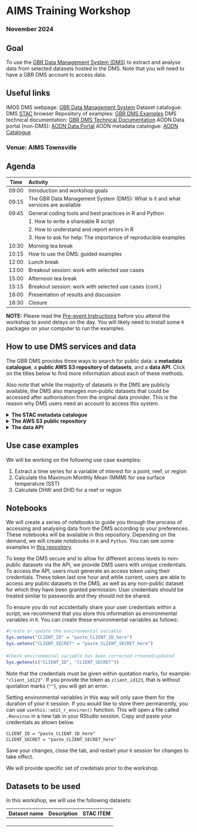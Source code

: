 # AIMS Training Workshop

### November 2024

## Goal

To use the [GBR Data Management System (DMS)](https://stac.reefdata.io/browser/?.language=en) to extract and analyse data from selected datasets hosted in the DMS. Note that you will need to have a GBR DMS account to access data.

## Useful links

IMOS DMS webpage: [GBR Data Management System](https://imos.org.au/data/access-ocean-data/great-barrier-reef-data-management-system)
Dataset catalogue: DMS [STAC](https://stac.reefdata.io/browser/?.language=en) browser
Repository of examples: [GBR DMS Examples](https://github.com/aodn/rimrep-examples)
DMS technical documentation: [GBR DMS Technical Documentation](https://github.com/aodn/rimrep-documentation)
AODN Data portal (non-DMS): [AODN Data Portal](https://portal.aodn.org.au/)
AODN metadata catalogue: [AODN Catalogue](https://catalogue-imos.aodn.org.au/geonetwork/srv/eng/catalog.search#/home)

### Venue: AIMS Townsville 

## Agenda
  

| Time  | Activity |
|-------|:---------------------------------------------------------------|
| 09:00 | Introduction and workshop goals                               |
| 09:15 | The GBR Data Management System (DMS): What is it and what services are available |
| 09:45 | General coding tools and best practices in R and Python  |
|       | 1. How to write a shareable R script                          |
|       | 2. How to understand and report errors in R                   |
|       | 3. How to ask for help: The importance of reproducible examples |
| 10:30 | Morning tea break                                             |
| 10:15 | How to use the DMS: guided examples                           |
| 12:00 | Lunch break                                                   |
| 13:00 | Breakout session: work with selected use cases              |
| 15:00 | Afternoon tea break                                           |
| 15:15 | Breakout session: work with selected use cases (cont.)             |
| 16:00 | Presentation of results and discussion                        |
| 16:30 | Closure                                                  |




**NOTE:** Please read the [Pre-event Instructions](https://github.com/aodn/rimrep-training/blob/main/Pre-Event%20Instructions.pdf) before you attend the workshop to avoid delays on the day. You will likely need to install some `R` packages on your computer to run the examples.  
 
## How to use DMS services and data

The GBR DMS provides three ways to search for public data: a **metadata catalogue**, a **public AWS S3 repository of datasets**, and a **data API**. Click on the titles below to find more information about each of these methods.

Also note that while the majority of datasets in the DMS are publicly available, the DMS also manages non-public datasets that could be accessed after authorisation from the original data provider. This is the reason why DMS users need an account to access this system.

<details>

<summary><b>The STAC metadata catalogue</b></summary>

The metadata catalogue is the discovery portal. The datasets are organised as *items* inside **collections**. A **collection** is a group of similar *items* (datasets) either maintained by the same data provider (e.g., GBRMPA), or it can also refer to a similar type of data. For example, GBRMPA maintains a set of administrative regions (e.g., GBR marine protected area boundaries) and another for natural features (e.g., reefs inside the boundaries of the GBR). Both of these datasets (*items*) are included under the same **collection** ([GBRMPA Administrative Spatial Regions](https://stac.reefdata.io/browser/collections/gbrmpa-admin-regions)).

In the DMS, you can search for datasets by their name or using keywords. This search will return any collections that contain items related to your query. You can further search filter results by selecting one of the collection and searching by temporal/spatial extent and names. This will return a set of items (within the chosen collection) that fits your query.

</details>

<details>

<summary><b>The AWS S3 public repository</b></summary>

All DMS datasets are stored in an Amazon AWS S3 public repository. If you know the location of the collection (the S3 URI) you can use this address to connect directly with the dataset. The S3 URI is provided in the [STAC](https://stac.reefdata.io/browser/) *item* page inside a **collection**.

![](images/clipboard-3883780758.png)

</details>

</details>

<details>

<summary><b>The data API</b></summary>

The data API services are provided through [pygeoapi](https://pygeoapi.io) a server implementation of a set of [OGC API standards](https://ogcapi.ogc.org). This service allows you to extract data from every collection using simple filters like time and space. Note that given that not all datasets in the DMS are publicly available, DMS users will need to an **Access Token** to access the DMS API services.

If you need access to the API services, contact the DMS team by emailing [info-dms\@utas.edu.au](mailto:info-dms@utas.edu.au). We will create a unique set of `CLIENT_ID` and `CLIENT_SECRET` that you can use to create an **Access Token** following the instructions in the next section of this document. Note that the `CLIENT_ID` and `CLIENT_SECRET` should be considered private information, just like a password. This is because these identifiers are linked to a user profile that defines the private datasets you are granted permission to access.

### Using the data API: How to get an access token

For human users, you need to login into the DMS system by accessing the [login](https://dashboard.reefdata.io) dashboard](<https://dashboard.reefdata.io>). Then, go to the same page again and copy the access token. You are ready to paste the token value into a variable, preferably an environment variable.

![](images/clipboard-2491887232.png)
  
If you are planning to use a Machine-to-Machine workflow, there are several ways you can request an access token. The DMS admin needs to create a "machine client" for you and provide user credentials: `client_id` and `client_secret`. These credentials should not be shared with others, you must store them in a secure way. Once you have your user credentials, you can generate an **access token** using command line commands or inside your code. Note that the **access token** is only valid for one hour, so it is possible that you need to request a new token for each new API call.  
  
Below, we include instructions about how to create this **access token** in `R` and the command line:
 
<details>

<summary><b>R</b></summary>

Included in this folder, you will find a file called `useful_functions.R`. This file includes a collection of functions that you may find useful when accessing data in the DMS. One of the functions we are including is `dms_token`, which requests an access token using your DMS user credentials.

In the chunk below, we assume that you have stored your user credentials as environmental variables in `R`. If you have not, we have instructions on how to set environmental variables under the [Notebooks](#notebooks) section further down in this document.

``` r
#Loading DMS custom made functions
source("R_notebooks/useful_functions.R")

#Get access token
token <- dms_token(Sys.getenv("CLIENT_ID"), Sys.getenv("CLIENT_SECRET"))
```

In the code above, the access token will be stored in `token` variable.

</details>

<details>

<summary><b>Command Line Interface</b></summary>

It is recommended to store the `CLIENT_ID` and `CLIENT_SECRET` as environmental variables. Assuming that you have already defined these environmental variables, you can request an access token using the following command:

``` bash
ACCESS_TOKEN=$(curl --location --request POST "https://keycloak.reefdata.io/realms/rimrep-production/protocol/openid-connect/token" -s \
  --header "Content-Type: application/x-www-form-urlencoded" \
  --data-urlencode "client_id=$CLIENT_ID" \
  --data-urlencode "client_secret=$CLIENT_SECRET" \
  --data-urlencode "grant_type=client_credentials" | jq -r '.["access_token"]')
```


</details>

</details>

## Use case examples
We will be working on the following use case examples:

1. Extract a time series for a variable of interest for a point, reef, or region  
2. Calculate the Maximum Monthly Mean (MMM) for sea surface temperature (SST)  
3. Calculate DHW and DHD for a reef or region

## Notebooks

We will create a series of notebooks to guide you through the process of accessing and analysing data from the DMS according to your preferences. These notebooks will be available in this repository. Depending on the demand, we will create notebooks in `R` and `Python`. You can see some examples in [this repository](https://github.com/aodn/rimrep-examples/). 
  
To keep the DMS secure and to allow for different access levels to non-public datasets via the API, we provide DMS users with unique credentials. To access the API, users must generate an access token using their credentials. These token last one hour and while current, users are able to access any public datasets in the DMS, as well as any non-public dataset for which they have been granted permission. User credentials should be treated similar to passwords and they should not be shared.

To ensure you do not accidentally share your user credentials within a script, we recommend that you store this information as environmental variables in `R`. You can create these environmental variables as follows:

``` r
#Create or update the environmental variable 
Sys.setenv("CLIENT_ID" = "paste_CLIENT_ID_here")
Sys.setenv("CLIENT_SECRET" = "paste_CLIENT_SECRET_here")

#Check environmental variable has been corrected created/updated
Sys.getenv(c("CLIENT_ID", "CLIENT_SECRET"))
```
  
Note that the credentials must be given within quotation marks, for example: `"client_id123"`. If you provide the token as `client_id123`, that is without quotation marks (`""`), you will get an error.   
  
Setting environmental variables in this way will only save them for the duration of your `R` session. If you would like to store them permanently, you can use `usethis::edit_r_environ()` function. This will open a file called `.Renviron` in a new tab in your RStudio session. Copy and paste your credentials as shown below.  
  
```
CLIENT_ID = "paste_CLIENT_ID_here"
CLIENT_SECRET = "paste_CLIENT_SECRET_here"
```

Save your changes, close the tab, and restart your `R` session for changes to take effect.

We will provide specific set of credetials prior to the workshop.


## Datasets to be used

In this workshop, we will use the following datasets:


| Dataset name | Description | STAC ITEM |
|--------------|-------------|-----|
|              |             |     |
|              |             |     |
|              |             |     |
|              |             |     |
